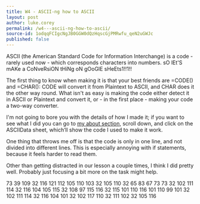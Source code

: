 ```yaml
---
title: W4 - ASCII-ng how to ASCII
layout: post
author: luke.corey
permalink: /w4---ascii-ng-how-to-ascii/
source-id: 1odqqFCIgcNgJB0GGW0dQzHqscGjPMRwfu_qeN2uGWJc
published: false
---
```

ASCII (the American Standard Code for Information Interchange) is a code - rarely used now - which corresponds characters into numbers. sO lEt'S mAKe a CoNveRsiON tHiNg oN gOoGlE sHeEts1!!1!!

The first thing to know when making it is that your best friends are =CODE() and =CHAR(): CODE will convert it from Plaintext to ASCII, and CHAR does it the other way round. What isn't as easy is making the code either detect it in ASCII or Plaintext and convert it, or - in the first place - making your code a two-way converter.

I'm not going to bore you with the details of how I made it; if you want to see what I did you can go to <a href="https://megmefalrez.github.io/about/">my about section</a>, scroll down, and click on the ASCIIData sheet, which’ll show the code I used to make it work.

One thing that throws me off is that the code is only in one line, and not divided into different lines. This is especially annoying with if statements, because it feels harder to read them.

Other than getting distracted in our lesson a couple times, I think I did pretty well. Probably just focusing a bit more on the task might help.

73 39 109 32 116 121 112 105 110 103 32 105 110 32 65 83 67 73 73 32 102 111 114 32 116 104 105 115 32 108 97 115 116 32 115 101 110 116 101 110 99 101 32 102 111 114 32 116 104 101 32 102 117 110 32 111 102 32 105 116 

